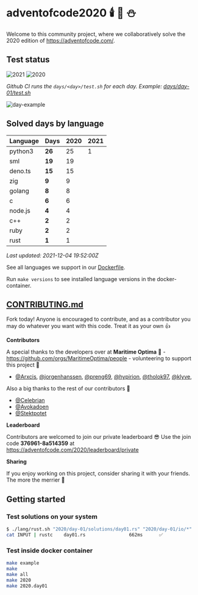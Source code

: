 # adventofcode2020 🕯️ 🎄 ⛄

Welcome to this community project, where we collaboratively solve the 2020 edition of https://adventofcode.com/.


## Test status

![2021](https://github.com/Arxcis/adventofcode2020/workflows/2021/badge.svg)
![2020](https://github.com/Arxcis/adventofcode2020/workflows/2020/badge.svg)

*Github CI runs the `days/<day>/test.sh` for each day. Example: [days/day-01/test.sh](./days/day-01/test.sh)*

![day-example](https://github.com/Arxcis/adventofcode2020/workflows/day-example/badge.svg)




## Solved days by language

| Language  |**Days**| 2020 | 2021 |
|-----------|--------|------|------|
| python3   | **26** |  25  |   1  |
| sml       | **19** |  19  |      |
| deno.ts   | **15** |  15  |      |
| zig       | **9**  |  9   |      |
| golang    | **8**  |  8   |      |
| c         | **6**  |  6   |      |
| node.js   | **4**  |  4   |      |
| c++       | **2**  |  2   |      |
| ruby      | **2**  |  2   |      |
| rust      | **1**  |  1   |      |

*Last updated: 2021-12-04 19:52:00Z*

See all languages we support in our [Dockerfile](./Dockerfile).

Run `make versions` to see installed language versions in the docker-container.


## [CONTRIBUTING.md](./CONTRIBUTING.md)

Fork today! Anyone is encouraged to contribute, and as a contributor you may do whatever you want with this code. Treat it as your own :+1:

**Contributors**

A special thanks to the developers over at **Maritime Optima** :ship: - https://github.com/orgs/MaritimeOptima/people - volunteering to support this project :pray:
- [@Arxcis](https://github.com/Arxcis), [@jorgenhanssen](https://github.com/jorgenhanssen), [@preng69](https://github.com/preng69), [@hypirion](https://github.com/hypirion), [@tholok97](https://github.com/tholok97), [@klyve](https://github.com/klyve),

Also a big thanks to the rest of our contributors :tada:
- [@Celebrian](https://github.com/Celebrian)
- [@Avokadoen](https://github.com/Avokadoen)
- [@Stektpotet](https://github.com/Stektpotet)

**Leaderboard**

Contributors are welcomed to join our private leaderboard :sunglasses: Use the join code **376961-8a514359** at https://adventofcode.com/2020/leaderboard/private

**Sharing**

If you enjoy working on this project, consider sharing it with your friends. The more the merrier :santa:

## Getting started

### Test solutions on your system 
```sh
$ ./lang/rust.sh "2020/day-01/solutions/day01.rs" "2020/day-01/io/*"
cat INPUT | rustc    day01.rs                662ms      ✅
```

### Test inside docker container
```sh
make example
make
make all
make 2020
make 2020.day01
```

